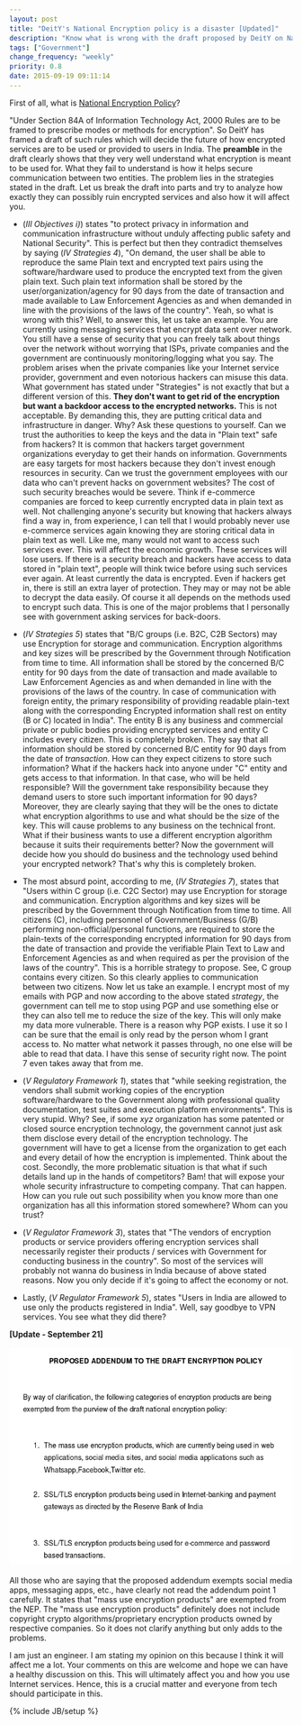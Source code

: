 ```yaml
---
layout: post
title: "DeitY's National Encryption policy is a disaster [Updated]"
description: "Know what is wrong with the draft proposed by DeitY on National Encryption Policy. Know how it affects you and dictates how you use Internet services in India."
tags: ["Government"]
change_frequency: "weekly"
priority: 0.8
date: 2015-09-19 09:11:14
---
```


First of all, what is [National Encryption Policy](http://deity.gov.in/sites/upload_files/dit/files/draft%20Encryption%20Policyv1.pdf)?

"Under Section 84A of Information Technology Act, 2000 Rules are to be framed to prescribe modes or methods for encryption". So DeitY has framed a draft of such rules which will decide the future of how encrypted services are to be used or provided to users in India. The **preamble** in the draft clearly shows that they very well understand what encryption is meant to be used for. What they fail to understand is how it helps secure communication between two entities. The problem lies in the strategies stated in the draft. Let us break the draft into parts and try to analyze how exactly they can possibly ruin encrypted services and also how it will affect you.

* (*III Objectives i)*) states "to protect privacy in information and communication infrastructure without unduly affecting public safety and National Security". This is perfect but then they contradict themselves by saying (*IV Strategies 4*), "On demand, the user shall be able to reproduce the same Plain text and encrypted text pairs using the software/hardware used to produce the encrypted text from the given plain text. Such plain text information  shall be stored by the user/organization/agency for 90 days from the date of transaction and made available to Law Enforcement Agencies as and when demanded in line with the provisions of the laws of the country". Yeah, so what is wrong with this? Well, to answer this, let us take an example. You are currently using messaging services that encrypt data sent over network. You still have a sense of security that you can freely talk about things over the network without worrying that ISPs, private companies and the government are continuously monitoring/logging what you say. The problem arises when the private companies like your Internet service provider, government and even notorious hackers can misuse this data. What government has stated under "Strategies" is not exactly that but a different version of this. **They don't want to get rid of the encryption but want a backdoor access to the encrypted networks.** This is not acceptable. By demanding this, they are putting critical data and infrastructure in danger. Why? Ask these questions to yourself. Can we trust the authorities to keep the keys and the data in "Plain text" safe from hackers? It is common that hackers target government organizations everyday to get their hands on information. Governments are easy targets for most hackers because they don't invest enough resources in security. Can we trust the government employees with our data who can't prevent hacks on government websites? The cost of such security breaches would be severe. Think if e-commerce companies are forced to keep currently encrypted data in plain text as well. Not challenging anyone's security but knowing that hackers always find a way in, from experience, I can tell that I would probably never use e-commerce services again knowing they are storing critical data in plain text as well. Like me, many would not want to access such services ever. This will affect the economic growth. These services will lose users. If there is a security breach and hackers have access to data stored in "plain text", people will think twice before using such services ever again. At least currently the data is encrypted. Even if hackers get in, there is still an extra layer of protection. They may or may not be able to decrypt the data easily. Of course it all depends on the methods used to encrypt such data. This is one of the major problems that I personally see with government asking services for back-doors.

* (*IV Strategies 5*) states that "B/C groups (i.e. B2C, C2B Sectors) may use Encryption for storage and communication. Encryption algorithms and key sizes will be prescribed by the Government through Notification from time to time. All information shall be stored by the concerned B/C entity for 90 days from the date of transaction and made available to Law Enforcement Agencies as and when demanded in line with the provisions of the laws of the  country. In  case of communication with foreign entity, the primary responsibility of providing readable plain-text along with the corresponding Encrypted information shall rest on entity (B or C) located in India". 
The entity B is any business and commercial private or public bodies providing encrypted services and entity C includes every citizen. This is completely broken. They say that all information should be stored by concerned B/C entity for 90 days from the date of *transaction*. How can they expect citizens to store such information? What if the hackers hack into anyone under "C" entity and gets access to that information. In that case, who will be held responsible? Will the government take responsibility because they demand users to store such important information for 90 days? Moreover, they are clearly saying that they will be the ones to dictate what encryption algorithms to use and what should be the size of the key. This will cause problems to any business on the technical front. What if their business wants to use a different encryption algorithm because it suits their requirements better? Now the government will decide how you should do business and the technology used behind your encrypted network? That's why this is completely broken.

* The most absurd point, according to me, (*IV Strategies 7*), states that "Users within C group (i.e. C2C
Sector) may use Encryption for storage and communication. Encryption algorithms and key sizes will be prescribed by the Government through Notification from time to time. All citizens (C), including personnel of Government/Business  (G/B) performing non-official/personal functions, are required to store the plain-texts of the corresponding encrypted information for 90 days from the date of transaction and provide the verifiable Plain Text to Law and Enforcement Agencies as and when required as per the provision of the laws of the country". This is a horrible strategy to propose. See, C group contains every citizen. So this clearly applies to communication between two citizens. Now let us take an example. I encrypt most of my emails with PGP and now according to the above stated *strategy*, the government can tell me to stop using PGP and use something else or they can also tell me to reduce the size of the key. This will only make my data more vulnerable. There is a reason why PGP exists. I use it so I can be sure that the email is only read by the person whom I grant access to. No matter what network it passes through, no one else will be able to read that data. I have this sense of security right now. The point 7 even takes away that from me.

* (*V Regulatory Framework 1*), states that "while seeking registration, the vendors shall submit working copies of the encryption software/hardware to the Government along with professional quality documentation, test suites and execution platform environments". This is very stupid. Why? See, if some *xyz* organization has some patented or closed source encryption technology, the government cannot just ask them disclose every detail of the encryption technology. The government will have to get a license from the organization to get each and every detail of how the encryption is implemented. Think about the cost. Secondly, the more problematic situation is that what if such details land up in the hands of competitors? Bam! that will expose your whole security infrastructure to competing company. That can happen. How can you rule out such possibility when you know more than one organization has all this information stored somewhere? Whom can you trust?

* (*V Regulator Framework 3*), states that "The  vendors of encryption  products  or service  providers offering  encryption services shall necessarily register their products / services with Government for conducting business in the country". So most of the services will probably not wanna do business in India because of above stated reasons. Now you only decide if it's going to affect the economy or not.

* Lastly, (*V Regulator Framework 5*), states "Users in India are allowed to use only the products registered in India". Well, say goodbye to VPN services. You see what they did there?

**[Update - September 21]**<br>
<br>
<img src="/assets/imags/addendum.png" alt="addendum"/>
<br>
<br>
All those who are saying that the proposed addendum exempts social media apps, messaging apps, etc., have clearly not read the addendum point 1 carefully. It states that "mass use encryption products" are exempted from the NEP. The "mass use encryption products" definitely does not include copyright crypto algorithms/proprietary encryption products owned by respective companies. So it does not clarify anything but only adds to the problems.
<br>

I am just an engineer. I am stating my opinion on this because I think it will affect me a lot. Your comments on this are welcome and hope we can have a healthy discussion on this. This will ultimately affect you and how you use Internet services. Hence, this is a crucial matter and everyone from tech should participate in this.

{% include JB/setup %}
